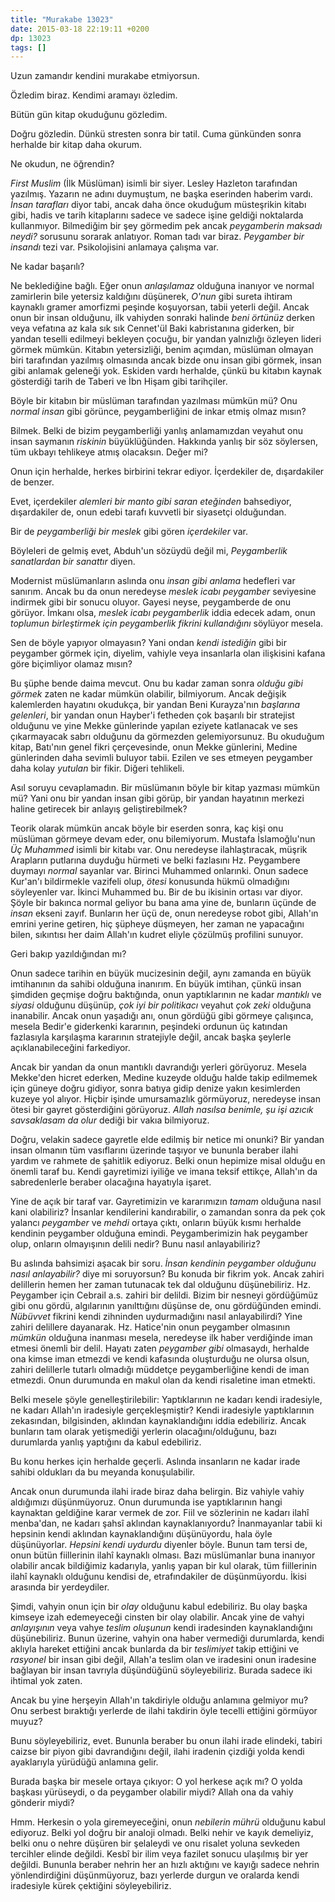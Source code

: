 ```yaml
---
title: "Murakabe 13023"
date: 2015-03-18 22:19:11 +0200
dp: 13023
tags: []
---
```


Uzun zamandır kendini murakabe etmiyorsun.

Özledim biraz. Kendimi aramayı özledim.

Bütün gün kitap okuduğunu gözledim.

Doğru gözledin. Dünkü stresten sonra bir tatil. Cuma günkünden sonra
herhalde bir kitap daha okurum.

Ne okudun, ne öğrendin?

*First Muslim* (İlk Müslüman) isimli bir siyer. Lesley Hazleton
tarafından yazılmış. Yazarın ne adını duymuştum, ne başka eserinden
haberim vardı. *İnsan tarafları* diyor tabi, ancak daha önce okuduğum
müsteşrikin kitabı gibi, hadis ve tarih kitaplarını sadece ve sadece
işine geldiği noktalarda kullanmıyor. Bilmediğim bir şey görmedim pek
ancak *peygamberin maksadı neydi?* sorusunu sorarak anlatıyor. Roman
tadı var biraz. *Peygamber bir insandı* tezi var. Psikolojisini
anlamaya çalışma var.

Ne kadar başarılı?

Ne beklediğine bağlı. Eğer onun *anlaşılamaz* olduğuna inanıyor ve
normal zamirlerin bile yetersiz kaldığını düşünerek, *O'nun* gibi
sureta ihtiram kaynaklı gramer amorfizmi peşinde koşuyorsan, tabii
yeterli değil. Ancak onun bir insan olduğunu, ilk vahiyden sonraki
halinde *beni örtünüz* derken veya vefatına az kala sık sık Cennet'ül
Baki kabristanına giderken, bir yandan teselli edilmeyi bekleyen
çocuğu, bir yandan yalnızlığı özleyen lideri görmek mümkün. Kitabın
yetersizliği, benim açımdan, müslüman olmayan biri tarafından yazılmış
olmasında ancak bizde onu insan gibi görmek, insan gibi anlamak 
geleneği yok. Eskiden vardı herhalde, çünkü bu kitabın kaynak
gösterdiği tarih de Taberi ve İbn Hişam gibi tarihçiler.

Böyle bir kitabın bir müslüman tarafından yazılması mümkün mü? Onu
*normal insan* gibi görünce, peygamberliğini de inkar etmiş olmaz
mısın?

Bilmek. Belki de bizim peygamberliği yanlış anlamamızdan veyahut onu
insan saymanın *riskinin* büyüklüğünden. Hakkında yanlış bir söz
söylersen, tüm ukbayı tehlikeye atmış olacaksın. Değer mi?

Onun için herhalde, herkes birbirini tekrar ediyor. İçerdekiler de,
dışardakiler de benzer.

Evet, içerdekiler *alemleri bir manto gibi saran eteğinden*
bahsediyor, dışardakiler de, onun edebi tarafı kuvvetli bir siyasetçi
olduğundan. 

Bir de *peygamberliği bir meslek* gibi gören *içerdekiler* var.

Böyleleri de gelmiş evet, Abduh'un sözüydü değil mi, *Peygamberlik
sanatlardan bir sanattır* diyen.

Modernist müslümanların aslında onu *insan gibi anlama* hedefleri var
sanırım. Ancak bu da onun neredeyse *meslek icabı peygamber*
seviyesine indirmek gibi bir sonucu oluyor. Gayesi neyse, peygamberde
de onu görüyor. İmkanı olsa, *meslek icabı peygamberlik* iddia edecek
adam, onun *toplumun birleştirmek için peygamberlik fikrini
kullandığını* söylüyor mesela.

Sen de böyle yapıyor olmayasın? Yani ondan *kendi istediğin* gibi bir
peygamber görmek için, diyelim, vahiyle veya insanlarla olan
ilişkisini kafana göre biçimliyor olamaz mısın?

Bu şüphe bende daima mevcut. Onu bu kadar zaman sonra *olduğu gibi
görmek* zaten ne kadar mümkün olabilir, bilmiyorum. Ancak değişik
kalemlerden hayatını okudukça, bir yandan Beni Kurayza'nın *başlarına
gelenleri*, bir yandan onun Hayber'i fetheden çok başarılı bir
stratejist olduğunu ve yine Mekke günlerinde yapılan eziyete
katlanacak ve ses çıkarmayacak sabrı olduğunu da görmezden
gelemiyorsunuz. Bu okuduğum kitap, Batı'nın genel fikri çerçevesinde,
onun Mekke günlerini, Medine günlerinden daha sevimli buluyor
tabii. Ezilen ve ses etmeyen peygamber daha kolay *yutulan* bir
fikir. Diğeri tehlikeli.

Asıl soruyu cevaplamadın. Bir müslümanın böyle bir kitap yazması
mümkün mü? Yani onu bir yandan insan gibi görüp, bir yandan hayatının
merkezi haline getirecek bir anlayış geliştirebilmek?

Teorik olarak mümkün ancak böyle bir eserden sonra, kaç kişi onu
müslüman görmeye devam eder, onu bilemiyorum. Mustafa İslamoğlu'nun
*Üç Muhammed* isimli bir kitabı var. Onu neredeyse ilahlaştıracak,
müşrik Arapların putlarına duyduğu hürmeti ve belki fazlasını
Hz. Peygambere duymayı *normal* sayanlar var. Birinci Muhammed
onlarınki. Onun sadece Kur'an'ı bildirmekle vazifeli olup, *ötesi*
konusunda hükmü olmadığını söyleyenler var. İkinci Muhammed bu. Bir de
bu ikisinin ortası var diyor. Şöyle bir bakınca normal geliyor bu bana
ama yine de, bunların üçünde de *insan* ekseni zayıf. Bunların her üçü
de, onun neredeyse robot gibi, Allah'ın emrini yerine getiren, hiç
şüpheye düşmeyen, her zaman ne yapacağını bilen, sıkıntısı her daim
Allah'ın kudret eliyle çözülmüş profilini sunuyor.

Geri bakıp yazıldığından mı?

Onun sadece tarihin en büyük mucizesinin değil, aynı zamanda en büyük
imtihanının da sahibi olduğuna inanırım. En büyük imtihan, çünkü insan
şimdiden geçmişe doğru baktığında, onun yaptıklarının ne kadar
*mantıklı* ve *siyasi* olduğunu düşünüp, *çok iyi bir politikacı*
veyahut *çok zeki* olduğuna inanabilir. Ancak onun yaşadığı anı, onun
gördüğü gibi görmeye çalışınca, mesela Bedir'e giderkenki kararının,
peşindeki ordunun üç katından fazlasıyla karşılaşma kararının
stratejiyle değil, ancak başka şeylerle açıklanabileceğini farkediyor.

Ancak bir yandan da onun mantıklı davrandığı yerleri görüyoruz. Mesela
Mekke'den hicret ederken, Medine kuzeyde olduğu halde takip edilmemek
için güneye doğru gidiyor, sonra batıya gidip denize yakın kesimlerden
kuzeye yol alıyor. Hiçbir işinde umursamazlık görmüyoruz, neredeyse
insan ötesi bir gayret gösterdiğini görüyoruz. *Allah nasılsa benimle,
şu işi azıcık savsaklasam da olur* dediği bir vakıa bilmiyoruz. 

Doğru, velakin sadece gayretle elde edilmiş bir netice mi onunki? Bir
yandan insan olmanın tüm vasıflarını üzerinde taşıyor ve bununla
beraber ilahi yardım ve rahmete de şahitlik ediyoruz. Belki onun
hepimize misal olduğu en önemli taraf bu. Kendi gayretimizi iyiliğe ve
imana teksif ettikçe, Allah'ın da sabredenlerle beraber olacağına
hayatıyla işaret.

Yine de açık bir taraf var. Gayretimizin ve kararımızın *tamam*
olduğuna nasıl kani olabiliriz? İnsanlar kendilerini kandırabilir, o
zamandan sonra da pek çok yalancı *peygamber* ve *mehdi* ortaya çıktı,
onların büyük kısmı herhalde kendinin peygamber olduğuna
emindi. Peygamberimizin hak peygamber olup, onların olmayışının delili
nedir? Bunu nasıl anlayabiliriz?

Bu aslında bahsimizi aşacak bir soru. *İnsan kendinin peygamber
olduğunu nasıl anlayabilir?* diye mi soruyorsun? Bu konuda bir fikrim
yok. Ancak zahiri delillerin hemen her zaman tutunacak tek dal
olduğunu düşünebiliriz. Hz. Peygamber için Cebrail a.s. zahiri bir
delildi. Bizim bir nesneyi gördüğümüz gibi onu gördü, algılarının
yanılttığını düşünse de, onu gördüğünden emindi. *Nübüvvet* fikrini
kendi zihninden uydurmadığını nasıl anlayabilirdi? Yine zahiri
delillere dayanarak. Hz. Hatice'nin onun peygamber olmasının *mümkün*
olduğuna inanması mesela, neredeyse ilk haber verdiğinde iman etmesi
önemli bir delil. Hayatı zaten *peygamber gibi* olmasaydı, herhalde
ona kimse iman etmezdi ve kendi kafasında oluşturduğu ne olursa olsun,
zahiri delillerle tutarlı olmadığı müddetçe peygamberliğine kendi de
iman etmezdi. Onun durumunda en makul olan da kendi risaletine iman
etmekti.

Belki mesele şöyle genelleştirilebilir: Yaptıklarının ne kadarı kendi
iradesiyle, ne kadarı Allah'ın iradesiyle gerçekleşmiştir? Kendi
iradesiyle yaptıklarının zekasından, bilgisinden, aklından
kaynaklandığını iddia edebiliriz. Ancak bunların tam olarak
yetişmediği yerlerin olacağını/olduğunu, bazı durumlarda yanlış
yaptığını da kabul edebiliriz.

Bu konu herkes için herhalde geçerli. Aslında insanların ne kadar
irade sahibi oldukları da bu meyanda konuşulabilir.

Ancak onun durumunda ilahi irade biraz daha belirgin. Biz vahiyle
vahiy aldığımızı düşünmüyoruz. Onun durumunda ise yaptıklarının hangi
kaynaktan geldiğine karar vermek de zor. Fiil ve sözlerinin ne kadarı
ilahî menba'dan, ne kadarı şahsî aklından kaynaklanıyordu?
İnanmayanlar tabii ki hepsinin kendi aklından kaynaklandığını
düşünüyordu, hala öyle düşünüyorlar. *Hepsini kendi uydurdu* diyenler
böyle. Bunun tam tersi de, onun bütün fiillerinin ilahî kaynaklı
olması. Bazı müslümanlar buna inanıyor olabilir ancak bildiğimiz
kadarıyla, yanlış yapan bir kul olarak, tüm fiillerinin ilahî kaynaklı
olduğunu kendisi de, etrafındakiler de düşünmüyordu. İkisi arasında
bir yerdeydiler. 

Şimdi, vahyin onun için bir *olay* olduğunu kabul edebiliriz. Bu olay
başka kimseye izah edemeyeceği cinsten bir olay olabilir. Ancak yine
de vahyi *anlayışının* veya vahye *teslim oluşunun* kendi iradesinden
kaynaklandığını düşünebiliriz. Bunun üzerine, vahyin ona haber
vermediği durumlarda, kendi aklıyla hareket ettiğini ancak bunlarda da
bir *teslimiyet* takip ettiğini ve *rasyonel* bir insan gibi değil,
Allah'a teslim olan ve iradesini onun iradesine bağlayan bir insan
tavrıyla düşündüğünü söyleyebiliriz. Burada sadece iki ihtimal yok
zaten.

Ancak bu yine herşeyin Allah'ın takdiriyle olduğu anlamına gelmiyor
mu? Onu serbest bıraktığı yerlerde de ilahi takdirin öyle tecelli
ettiğini görmüyor muyuz?

Bunu söyleyebiliriz, evet. Bununla beraber bu onun ilahi irade
elindeki, tabiri caizse bir piyon gibi davrandığını değil, ilahi
iradenin çizdiği yolda kendi ayaklarıyla yürüdüğü anlamına gelir.

Burada başka bir mesele ortaya çıkıyor: O yol herkese açık mı? O yolda
başkası yürüseydi, o da peygamber olabilir miydi? Allah ona da vahiy
gönderir miydi?

Hmm. Herkesin o yola giremeyeceğini, onun *nebilerin mührü* olduğunu
kabul ediyoruz. Belki yol doğru bir analoji olmadı. Belki nehir ve
kayık demeliyiz, belki onu o nehre düşüren bir şelaleydi ve onu
risalet yoluna sevkeden tercihler elinde değildi. Kesbî bir ilim veya
fazilet sonucu ulaşılmış bir yer değildi. Bununla beraber nehrin her
an hızlı aktığını ve kayığı sadece nehrin yönlendirdiğini
düşünmüyoruz, bazı yerlerde durgun ve oralarda kendi iradesiyle kürek
çektiğini söyleyebiliriz.


